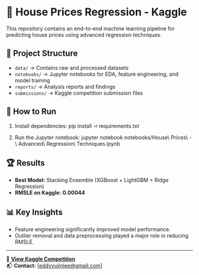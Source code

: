 # 🏡 House Prices Regression - Kaggle

This repository contains an end-to-end machine learning pipeline for predicting house prices using advanced regression techniques.

## 📂 Project Structure
- `data/` → Contains raw and processed datasets
- `notebooks/` → Jupyter notebooks for EDA, feature engineering, and model training
- `reports/` → Analysis reports and findings
- `submissions/` → Kaggle competition submission files

## 🚀 How to Run
1. Install dependencies:
pip install -r requirements.txt

2. Run the Jupyter notebook:
jupyter notebook notebooks/House\ Prices\ -\ Advanced\ Regression\ Techniques.ipynb


## 🏆 Results
- **Best Model:** Stacking Ensemble (XGBoost + LightGBM + Ridge Regression)
- **RMSLE on Kaggle:** **0.00044**

## 📊 Key Insights
- Feature engineering significantly improved model performance.
- Outlier removal and data preprocessing played a major role in reducing RMSLE.

---
🔗 **[View Kaggle Competition](https://www.kaggle.com/c/house-prices-advanced-regression-techniques)**  
📬 **Contact:** [eddyyujinlee@gmail.com]
